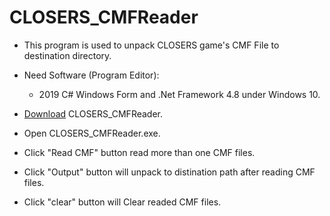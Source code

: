 # CLOSERS_CMFReader

- This program is used to unpack CLOSERS game's CMF File to destination directory.

- Need Software (Program Editor):

  - 2019 C# Windows Form and .Net Framework 4.8 under Windows 10.

- [Download](https://github.com/qaz9517532846/CLOSERS_CMFReader/releases/tag/trade_ver) CLOSERS_CMFReader.

- Open CLOSERS_CMFReader.exe.

- Click "Read CMF" button read more than one CMF files.

- Click "Output" button will unpack to distination path after reading CMF files.

- Click "clear" button will Clear readed CMF files.

